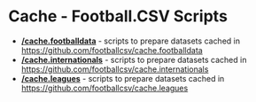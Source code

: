 # Cache - Football.CSV Scripts


- [**/cache.footballdata**](/cache.footballdata) - scripts to prepare datasets cached in <https://github.com/footballcsv/cache.footballdata>
- [**/cache.internationals**](/cache.internationals) - scripts to prepare datasets cached in <https://github.com/footballcsv/cache.internationals>
- [**/cache.leagues**](/cache.leagues) - scripts to prepare datasets cached in <https://github.com/footballcsv/cache.leagues>








